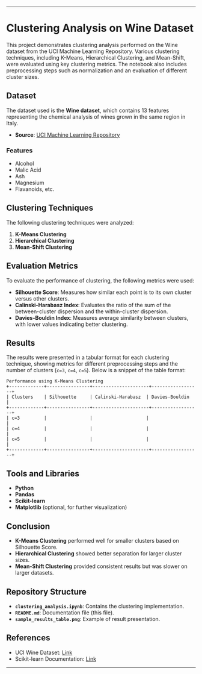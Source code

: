 
---

# Clustering Analysis on Wine Dataset

This project demonstrates clustering analysis performed on the Wine dataset from the UCI Machine Learning Repository. Various clustering techniques, including K-Means, Hierarchical Clustering, and Mean-Shift, were evaluated using key clustering metrics. The notebook also includes preprocessing steps such as normalization and an evaluation of different cluster sizes.

## Dataset
The dataset used is the **Wine dataset**, which contains 13 features representing the chemical analysis of wines grown in the same region in Italy.

- **Source**: [UCI Machine Learning Repository](https://archive.ics.uci.edu/ml/machine-learning-databases/wine/)

### Features
- Alcohol
- Malic Acid
- Ash
- Magnesium
- Flavanoids, etc.

## Clustering Techniques
The following clustering techniques were analyzed:
1. **K-Means Clustering**
2. **Hierarchical Clustering**
3. **Mean-Shift Clustering**

## Evaluation Metrics
To evaluate the performance of clustering, the following metrics were used:
- **Silhouette Score**: Measures how similar each point is to its own cluster versus other clusters.
- **Calinski-Harabasz Index**: Evaluates the ratio of the sum of the between-cluster dispersion and the within-cluster dispersion.
- **Davies-Bouldin Index**: Measures average similarity between clusters, with lower values indicating better clustering.

## Results
The results were presented in a tabular format for each clustering technique, showing metrics for different preprocessing steps and the number of clusters (`c=3`, `c=4`, `c=5`). Below is a snippet of the table format:

```
Performance using K-Means Clustering
+-------------+----------------+---------------------+------------------+
| Clusters    | Silhouette     | Calinski-Harabasz  | Davies-Bouldin   |
+-------------+----------------+---------------------+------------------+
| c=3         |                |                    |                  |
| c=4         |                |                    |                  |
| c=5         |                |                    |                  |
+-------------+----------------+---------------------+------------------+
```

## Tools and Libraries
- **Python**
- **Pandas**
- **Scikit-learn**
- **Matplotlib** (optional, for further visualization)

## Conclusion
- **K-Means Clustering** performed well for smaller clusters based on Silhouette Score.
- **Hierarchical Clustering** showed better separation for larger cluster sizes.
- **Mean-Shift Clustering** provided consistent results but was slower on larger datasets.

## Repository Structure
- **`clustering_analysis.ipynb`**: Contains the clustering implementation.
- **`README.md`**: Documentation file (this file).
- **`sample_results_table.png`**: Example of result presentation.

## References
- UCI Wine Dataset: [Link](https://archive.ics.uci.edu/ml/machine-learning-databases/wine/)
- Scikit-learn Documentation: [Link](https://scikit-learn.org/)

---

